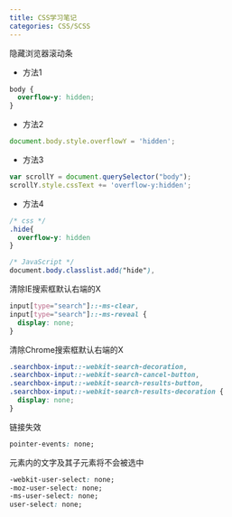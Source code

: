 ```yaml
---
title: CSS学习笔记
categories: CSS/SCSS
---
```


隐藏浏览器滚动条

- 方法1

```css
body {
  overflow-y: hidden;
}
```

- 方法2

```javascript
document.body.style.overflowY = 'hidden';
```

- 方法3

```javascript
var scrollY = document.querySelector("body");
scrollY.style.cssText += 'overflow-y:hidden';
```

- 方法4

```css
/* css */
.hide{ 
  overflow-y: hidden 
}

/* JavaScript */ 
document.body.classlist.add("hide"),
```


清除IE搜索框默认右端的X

```css
input[type="search"]::-ms-clear,
input[type="search"]::-ms-reveal {
  display: none;
}
```

清除Chrome搜索框默认右端的X
```css
.searchbox-input::-webkit-search-decoration,
.searchbox-input::-webkit-search-cancel-button,
.searchbox-input::-webkit-search-results-button,
.searchbox-input::-webkit-search-results-decoration {
  display: none;
}
```

<!-- more -->

链接失效

```css
pointer-events: none;
```

元素内的文字及其子元素将不会被选中

```css
-webkit-user-select: none;
-moz-user-select: none;
-ms-user-select: none;
user-select: none;
```